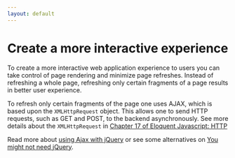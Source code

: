 ```yaml
---
layout: default
---
```

# Create a more interactive experience

To create a more interactive web application experience to users you can take control of page rendering and minimize page refreshes. Instead of refreshing a whole page, refreshing only certain fragments of a page results in better user experience.

To refresh only certain fragments of the page one uses AJAX, which is based upon the `XMLHttpRequest` object. This allows one to send HTTP requests, such as GET and POST, to the backend asynchronously. See more details about the `XMLHttpRequest` in [Chapter 17 of Eloquent Javascript: HTTP](http://eloquentjavascript.net/17_http.html#h_Gh3HVKEFJQ)

Read more about [using Ajax with jQuery](/steps/ajax.html) or see some alternatives on [You might not need jQuery](http://youmightnotneedjquery.com/#ajax).
